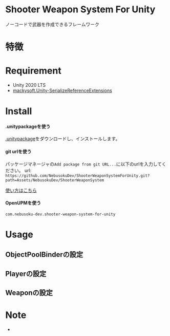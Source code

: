 # Shooter Weapon System For Unity

ノーコードで武器を作成できるフレームワーク

# 特徴

# Requirement

- Unity 2020 LTS
- [mackysoft.Unity-SerializeReferenceExtensions](https://github.com/mackysoft/Unity-SerializeReferenceExtensions)

# Install

#### .unitypackageを使う

[.unitypackage](https://github.com/NebusokuDev/ShooterWeaponSystemForUnity/releases)をダウンロードし、インストールします。

#### git urlを使う

パッケージマネージャの`Add package from git URL...`に以下のurlを入力してください。
url: `https://github.com/NebusokuDev/ShooterWeaponSystemForUnity.git?path=Assets/NebusokuDev/ShooterWeaponSystem`

[使い方はこちら](https://docs.unity3d.com/2019.4/Documentation/Manual/upm-ui-giturl.html)

#### OpenUPMを使う

`com.nebusoku-dev.shooter-weapon-system-for-unity`

# Usage
## ObjectPoolBinderの設定
## Playerの設定

## Weaponの設定

# Note
- 
